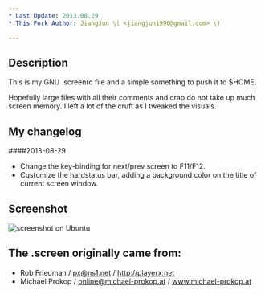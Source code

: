 ```yaml
---
* Last Update: 2013.08.29
* This Fork Author: JiangJun \( <jiangjun1990@gmail.com> \)

---
```


Description
-----------
This is my GNU .screenrc file and a simple something to push it to $HOME.

Hopefully large files with all their comments and crap do not take up much screen memory. I left a lot of the cruft as I tweaked the visuals.

My changelog
----------
####2013-08-29

* Change the key-binding for next/prev screen to F11/F12.
* Customize the hardstatus bar, adding a background color on the title of current screen window.

Screenshot
----------
![screenshot on Ubuntu](https://raw.github.com/jiangjun1990/screenrc/master/screenshot_2013-08-29.png)

The .screen originally came from:
------
* Rob Friedman / <px@ns1.net> / http://playerx.net
* Michael Prokop / <online@michael-prokop.at> / www.michael-prokop.at
